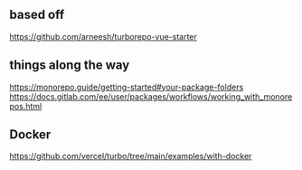 ## based off

https://github.com/arneesh/turborepo-vue-starter

## things along the way

https://monorepo.guide/getting-started#your-package-folders
https://docs.gitlab.com/ee/user/packages/workflows/working_with_monorepos.html

## Docker

https://github.com/vercel/turbo/tree/main/examples/with-docker
